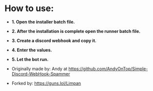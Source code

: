 # How to use:
- **1. Open the installer batch file.**
- **2. After the installation is complete open the runner batch file.**
- **3. Create a discord webhook and copy it.**
- **4. Enter the values.**
- **5. Let the bot run.**

- Originally made by: Andy at https://github.com/AndyOnTop/Simple-Discord-WebHook-Spammer
- Forked by: https://guns.lol/Limpan
